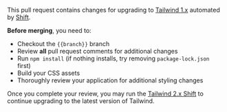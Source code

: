This pull request contains changes for upgrading to [Tailwind 1.x](https://tailwindcss.com/) automated by [Shift](https://laravelshift.com/shifts).

**Before merging**, you need to:

- Checkout the `{{branch}}` branch
- Review **all** pull request comments for additional changes
- Run `npm install` (if nothing installs, try removing `package-lock.json` first)
- Build your CSS assets
- Thoroughly review your application for additional styling changes

Once you complete your review, you may run the [Tailwind 2.x Shift](https://laravelshift.com/upgrade-tailwind-1-to-tailwind-2) to continue upgrading to the latest version of Tailwind.
